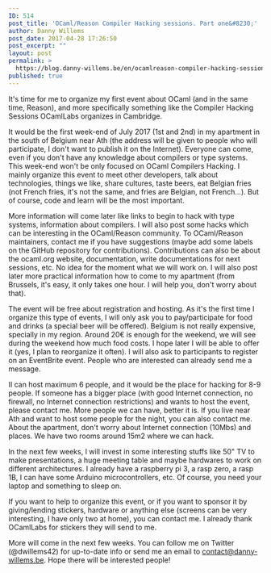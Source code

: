 ```yaml
---
ID: 514
post_title: 'OCaml/Reason Compiler Hacking sessions. Part one&#8230;'
author: Danny Willems
post_date: 2017-04-28 17:26:50
post_excerpt: ""
layout: post
permalink: >
  https://blog.danny-willems.be/en/ocamlreason-compiler-hacking-sessions-part-one/
published: true
---
```

It's time for me to organize my first event about OCaml (and in the same time, Reason), and more specifically something like the Compiler Hacking Sessions OCamlLabs organizes in Cambridge.

It would be the first week-end of July 2017 (1st and 2nd) in my apartment in the south of Belgium near Ath (the address will be given to people who will participate, I don't want to publish it on the Internet). Everyone can come, even if you don't have any knowledge about compilers or type systems.
This week-end won't be only focused on OCaml Compilers Hacking. I mainly organize this event to meet other developers, talk about technologies, things we like, share cultures, taste beers, eat Belgian fries (not French fries, it's not the same, and fries are Belgian, not French...). But of course, code and learn will be the most important.

More information will come later like links to begin to hack with type systems, information about compilers. I will also post some hacks which can be interesting in the OCaml/Reason community. To OCaml/Reason maintainers, contact me if you have suggestions (maybe add some labels on the GitHub repository for contributions). Contributions can also be about the ocaml.org website, documentation, write documentations for next sessions, etc. No idea for the moment what we will work on.
I will also post later more practical information how to come to my apartment (from Brussels, it's easy, it only takes one hour. I will help you, don't worry about that).

The event will be free about registration and hosting. As it's the first time I organize this type of events, I will only ask you to pay/participate for food and drinks (a special beer will be offered). Belgium is not really expensive, specially in my region. Around 20€ is enough for the weekend, we will see during the weekend how much food costs. I hope later I will be able to offer it (yes, I plan to reorganize it often). I will also ask to participants to register on an EventBrite event. People who are interested can already send me a message.

II can host maximum 6 people, and it would be the place for hacking for 8-9 people. If someone has a bigger place (with good Internet connection, no firewall, no Internet connection restrictions) and wants to host the event, please contact me. More people we can have, better it is. If you live near Ath and want to host some people for the night, you can also contact me. About the apartment, don't worry about Internet connection (10Mbs) and places. We have two rooms around 15m2 where we can hack.

In the next few weeks, I will invest in some interesting stuffs like 50" TV to make presentations, a huge meeting table and maybe hardwares to work on different architectures. I already have a raspberry pi 3, a rasp zero, a rasp 1B, I can have some Arduino microcontrollers, etc. Of course, you need your laptop and something to sleep on.

If you want to help to organize this event, or if you want to sponsor it by giving/lending stickers, hardware or anything else (screens can be very interesting, I have only two at home), you can contact me. I already thank OCamlLabs for stickers they will send to me.

More will come in the next few weeks. You can follow me on Twitter (@dwillems42) for up-to-date info or send me an email to contact@danny-willems.be. Hope there will be interested people!